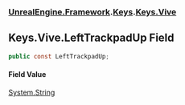 ### [UnrealEngine.Framework](./UnrealEngine-Framework.md 'UnrealEngine.Framework').[Keys](./UnrealEngine-Framework-Keys.md 'UnrealEngine.Framework.Keys').[Keys.Vive](./UnrealEngine-Framework-Keys-Vive.md 'UnrealEngine.Framework.Keys.Vive')
## Keys.Vive.LeftTrackpadUp Field
  
```csharp
public const LeftTrackpadUp;
```
#### Field Value
[System.String](https://docs.microsoft.com/en-us/dotnet/api/System.String 'System.String')  
